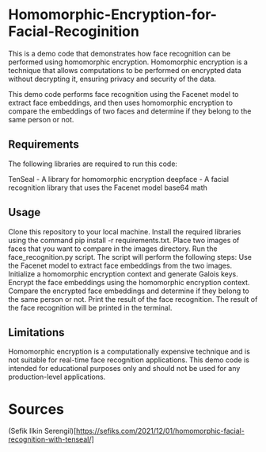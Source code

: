 # Homomorphic-Encryption-for-Facial-Recoginition


This is a demo code that demonstrates how face recognition can be performed using homomorphic encryption. Homomorphic encryption is a technique that allows computations to be performed on encrypted data without decrypting it, ensuring privacy and security of the data.

This demo code performs face recognition using the Facenet model to extract face embeddings, and then uses homomorphic encryption to compare the embeddings of two faces and determine if they belong to the same person or not.

## Requirements
The following libraries are required to run this code:

TenSeal - A library for homomorphic encryption
deepface - A facial recognition library that uses the Facenet model
base64
math
## Usage
Clone this repository to your local machine.
Install the required libraries using the command pip install -r requirements.txt.
Place two images of faces that you want to compare in the images directory.
Run the face_recognition.py script.
The script will perform the following steps:
Use the Facenet model to extract face embeddings from the two images.
Initialize a homomorphic encryption context and generate Galois keys.
Encrypt the face embeddings using the homomorphic encryption context.
Compare the encrypted face embeddings and determine if they belong to the same person or not.
Print the result of the face recognition.
The result of the face recognition will be printed in the terminal.
## Limitations
Homomorphic encryption is a computationally expensive technique and is not suitable for real-time face recognition applications. This demo code is intended for educational purposes only and should not be used for any production-level applications.

# Sources

(Sefik Ilkin Serengil)[https://sefiks.com/2021/12/01/homomorphic-facial-recognition-with-tenseal/]
